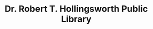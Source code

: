 ---
layout: repo
title: "Dr. Robert T. Hollingsworth Public Library"
id: 24170
permalink: repos/24170/
---